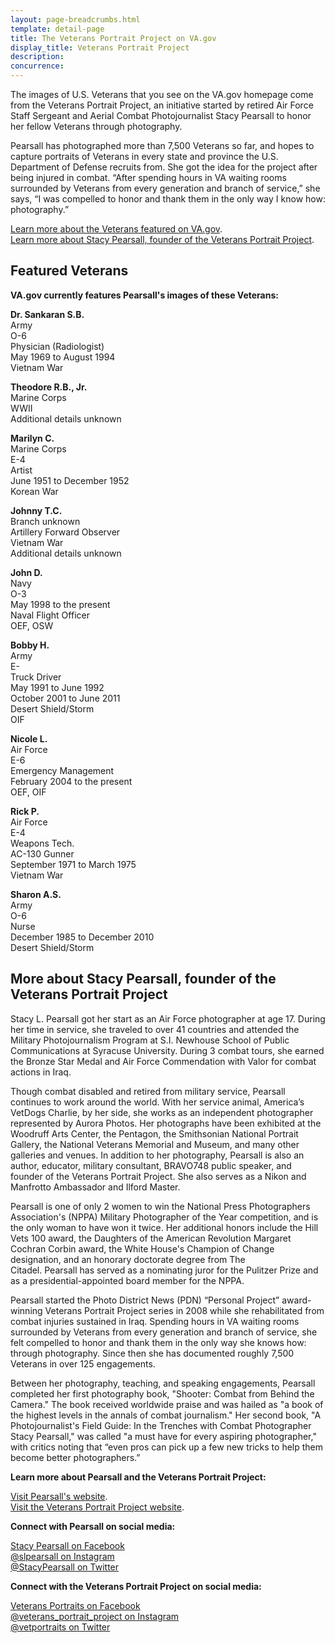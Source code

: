 ```yaml
---
layout: page-breadcrumbs.html
template: detail-page
title: The Veterans Portrait Project on VA.gov
display_title: Veterans Portrait Project
description:
concurrence:
---
```


<div class="va-introtext">
The images of U.S. Veterans that you see on the VA.gov homepage come from the Veterans Portrait Project, an initiative started by retired Air Force Staff Sergeant and Aerial Combat Photojournalist Stacy Pearsall to honor her fellow Veterans through photography.  
</div>

Pearsall has photographed more than 7,500 Veterans so far, and hopes to capture portraits of Veterans in every state and province the U.S. Department of Defense recruits from. She got the idea for the project after being injured in combat. “After spending hours in VA waiting rooms surrounded by Veterans from every generation and branch of service,” she says, “I was compelled to honor and thank them in the only way I know how: photography.”

[Learn more about the Veterans featured on VA.gov](#veterans). <br>
[Learn more about Stacy Pearsall, founder of the Veterans Portrait Project](#pearsall).

<h2 id="veterans">Featured Veterans</h2> 

**VA.gov currently features Pearsall's images of these Veterans:**

**Dr. Sankaran S.B.** <br>
Army <br>
O-6 <br>
Physician (Radiologist) <br>
May 1969 to August 1994 <br>
Vietnam War <br>

**Theodore R.B., Jr.** <br>
Marine Corps <br>
WWII <br>
Additional details unknown <br>

**Marilyn C.** <br>
Marine Corps <br>
E-4 <br>
Artist <br>
June 1951 to December 1952 <br>
Korean War <br>

**Johnny T.C.** <br>
Branch unknown <br>
Artillery Forward Observer <br>
Vietnam War <br>
Additional details unknown <br>

**John D.** <br>
Navy <br>
O-3 <br>
May 1998 to the present <br>
Naval Flight Officer <br>
OEF, OSW <br>
 
**Bobby H.** <br>
Army <br>
E- <br>
Truck Driver <br>
May 1991 to June 1992 <br>
October 2001 to June 2011 <br>
Desert Shield/Storm <br>
OIF <br>

**Nicole L.** <br>
Air Force <br>
E-6 <br>
Emergency Management <br>
February 2004 to the present <br>
OEF, OIF <br>

**Rick P.** <br>
Air Force <br>
E-4 <br>
Weapons Tech. <br>
AC-130 Gunner <br>
September 1971 to March 1975 <br>
Vietnam War <br>

**Sharon A.S.** <br>
Army <br>
O-6 <br>
Nurse <br>
December 1985 to December 2010 <br>
Desert Shield/Storm <br>

<h2 id="pearsall">More about Stacy Pearsall, founder of the Veterans Portrait Project</h2> 

Stacy L. Pearsall got her start as an Air Force photographer at age 17. During her time in service, she traveled to over 41 countries and attended the Military Photojournalism Program at S.I. Newhouse School of Public Communications at Syracuse University. During 3 combat tours, she earned the Bronze Star Medal and Air Force Commendation with Valor for combat actions in Iraq. 

Though combat disabled and retired from military service, Pearsall continues to work around the world. With her service animal, America’s VetDogs Charlie, by her side, she works as an independent photographer represented by Aurora Photos. Her photographs have been exhibited at the Woodruff Arts Center, the Pentagon, the Smithsonian National Portrait Gallery, the National Veterans Memorial and Museum, and many other galleries and venues. In addition to her photography, Pearsall is also an author, educator, military consultant, BRAVO748 public speaker, and founder of the Veterans Portrait Project. She also serves as a Nikon and Manfrotto Ambassador and Ilford Master.

Pearsall is one of only 2 women to win the National Press Photographers Association's (NPPA) Military Photographer of the Year competition, and is the only woman to have won it twice. Her additional honors include the Hill Vets 100 award, the Daughters of the American Revolution Margaret Cochran Corbin award, the White House's Champion of Change designation, and an honorary doctorate degree from The Citadel. Pearsall has served as a nominating juror for the Pulitzer Prize and as a presidential-appointed board member for the NPPA.

Pearsall started the Photo District News (PDN) “Personal Project” award-winning Veterans Portrait Project series in 2008 while she rehabilitated from combat injuries sustained in Iraq. Spending hours in VA waiting rooms surrounded by Veterans from every generation and branch of service, she felt compelled to honor and thank them in the only way she knows how: through photography. Since then she has documented roughly 7,500 Veterans in over 125 engagements.

Between her photography, teaching, and speaking engagements, Pearsall completed her first photography book, "Shooter: Combat from Behind the Camera." The book received worldwide praise and was hailed as "a book of the highest levels in the annals of combat journalism." Her second book, "A Photojournalist's Field Guide: In the Trenches with Combat Photographer Stacy Pearsall," was called "a must have for every aspiring photographer," with critics noting that “even pros can pick up a few new tricks to help them become better photographers.”

**Learn more about Pearsall and the Veterans Portrait Project:**

[Visit Pearsall's website](https://www.stacypearsall.com). <br>
[Visit the Veterans Portrait Project website](http://www.veteransportraitproject.com). <br>

**Connect with Pearsall on social media:**

[Stacy Pearsall on Facebook](https://facebook.com/SLPearsall) <br>
[@slpearsall on Instagram](https://www.instagram.com/slpearsall/) <br>
[@StacyPearsall on Twitter](https://twitter.com/StacyPearsall) <br>

**Connect with the Veterans Portrait Project on social media:**

[Veterans Portraits on Facebook](https://www.facebook.com/VeteransPortraits/) <br>
[@veterans_portrait_project on Instagram](https://www.instagram.com/veterans_portrait_project/) <br>
[@vetportraits on Twitter](https://twitter.com/vetportraits) <br>

